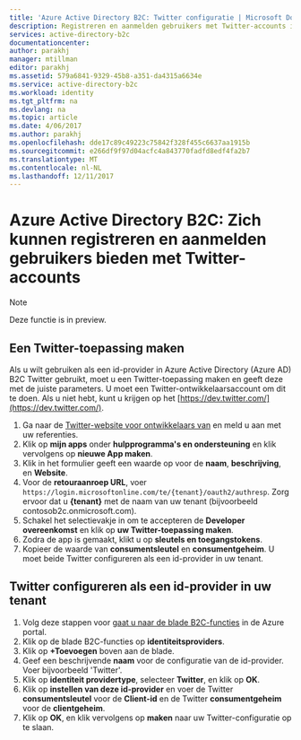 ```yaml
---
title: 'Azure Active Directory B2C: Twitter configuratie | Microsoft Docs'
description: Registreren en aanmelden gebruikers met Twitter-accounts in uw toepassingen die zijn beveiligd met Azure Active Directory B2C bieden.
services: active-directory-b2c
documentationcenter: 
author: parakhj
manager: mtillman
editor: parakhj
ms.assetid: 579a6841-9329-45b8-a351-da4315a6634e
ms.service: active-directory-b2c
ms.workload: identity
ms.tgt_pltfrm: na
ms.devlang: na
ms.topic: article
ms.date: 4/06/2017
ms.author: parakhj
ms.openlocfilehash: dde17c89c49223c75842f328f455c6637aa1915b
ms.sourcegitcommit: e266df9f97d04acfc4a843770fadfd8edf4fa2b7
ms.translationtype: MT
ms.contentlocale: nl-NL
ms.lasthandoff: 12/11/2017
---
```

# <a name="azure-active-directory-b2c-provide-sign-up-and-sign-in-to-consumers-with-twitter-accounts"></a>Azure Active Directory B2C: Zich kunnen registreren en aanmelden gebruikers bieden met Twitter-accounts

> [!NOTE]
> Deze functie is in preview.
> 

## <a name="create-a-twitter-application"></a>Een Twitter-toepassing maken
Als u wilt gebruiken als een id-provider in Azure Active Directory (Azure AD) B2C Twitter gebruikt, moet u een Twitter-toepassing maken en geeft deze met de juiste parameters. U moet een Twitter-ontwikkelaarsaccount om dit te doen. Als u niet hebt, kunt u krijgen op het [https://dev.twitter.com/](https://dev.twitter.com/).

1. Ga naar de [Twitter-website voor ontwikkelaars van](https://dev.twitter.com/) en meld u aan met uw referenties.
2. Klik op **mijn apps** onder **hulpprogramma's en ondersteuning** en klik vervolgens op **nieuwe App maken**. 
3. Klik in het formulier geeft een waarde op voor de **naam**, **beschrijving**, en **Website**.
4. Voor de **retouraanroep URL**, voer `https://login.microsoftonline.com/te/{tenant}/oauth2/authresp`. Zorg ervoor dat u **{tenant}** met de naam van uw tenant (bijvoorbeeld contosob2c.onmicrosoft.com).
5. Schakel het selectievakje in om te accepteren de **Developer overeenkomst** en klik op **uw Twitter-toepassing maken**.
6. Zodra de app is gemaakt, klikt u op **sleutels en toegangstokens**.
7. Kopieer de waarde van **consumentsleutel** en **consumentgeheim**. U moet beide Twitter configureren als een id-provider in uw tenant.

## <a name="configure-twitter-as-an-identity-provider-in-your-tenant"></a>Twitter configureren als een id-provider in uw tenant
1. Volg deze stappen voor [gaat u naar de blade B2C-functies](active-directory-b2c-app-registration.md#navigate-to-b2c-settings) in de Azure portal.
2. Klik op de blade B2C-functies op **identiteitsproviders**.
3. Klik op **+Toevoegen** boven aan de blade.
4. Geef een beschrijvende **naam** voor de configuratie van de id-provider. Voer bijvoorbeeld 'Twitter'.
5. Klik op **identiteit providertype**, selecteer **Twitter**, en klik op **OK**.
6. Klik op **instellen van deze id-provider** en voer de Twitter **consumentsleutel** voor de **Client-id** en de Twitter **consumentgeheim** voor de **clientgeheim**.
7. Klik op **OK**, en klik vervolgens op **maken** naar uw Twitter-configuratie op te slaan.

